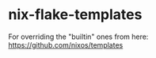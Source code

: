 # nix-flake-templates

For overriding the "builtin" ones from here: https://github.com/nixos/templates
